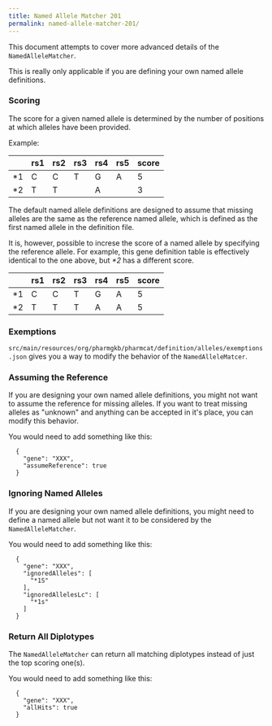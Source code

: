 ```yaml
---
title: Named Allele Matcher 201
permalink: named-allele-matcher-201/
---
```


This document attempts to cover more advanced details of the `NamedAlleleMatcher`.

This is really only applicable if you are defining your own named allele definitions.


### Scoring

The score for a given named allele is determined by the number of positions at which alleles have been provided.

Example:

|     | rs1 | rs2 | rs3 | rs4 | rs5 | score |
| --- | --- | --- | --- | --- | --- | ----- |
| *1  | C   | C   | T   | G   | A   | 5     |
| *2  | T   | T   |     | A   |     | 3     |

The default named allele definitions are designed to assume that missing alleles are the same as the reference named allele, which is defined as the first named allele in the definition file.

It is, however, possible to increse the score of a named allele by specifying the reference allele.  For example, this gene definition table is effectively identical to the one above, but _*2_ has a different score.

|     | rs1 | rs2 | rs3 | rs4 | rs5 | score |
| --- | --- | --- | --- | --- | --- | ----- |
| *1  | C   | C   | T   | G   | A   | 5     |
| *2  | T   | T   | T   | A   | A   | 5     |



### Exemptions

`src/main/resources/org/pharmgkb/pharmcat/definition/alleles/exemptions.json` gives you a way to modify the behavior of the `NamedAlleleMatcer`.


### Assuming the Reference

If you are designing your own named allele definitions, you might not want to assume the reference for missing alleles.  If you want to treat missing alleles as "unknown" and anything can be accepted in it's place, you can modify this behavior.

You would need to add something like this:

```
  {
    "gene": "XXX",
    "assumeReference": true
  }
```

### Ignoring Named Alleles

If you are designing your own named allele definitions, you might need to define a named allele but not want it to be considered by the `NamedAlleleMatcher`.

You would need to add something like this:

```
  {
    "gene": "XXX",
    "ignoredAlleles": [
      "*1S"
    ],
    "ignoredAllelesLc": [
      "*1s"
    ]
  }
```

### Return All Diplotypes

The `NamedAlleleMatcher` can return all matching diplotypes instead of just the top scoring one(s).

You would need to add something like this:

```
  {
    "gene": "XXX",
    "allHits": true
  }
```
